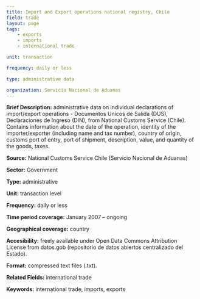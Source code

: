 ```yaml
---
title: Import and Export operations national registry, Chile
field: trade
layout: page
tags:
    - exports
    - imports
    - international trade

unit: transaction

frequency: daily or less

type: administrative data

organization: Servicio Nacional de Aduanas
---
```


**Brief Description:** administrative data on individual declarations of import/export operations - Documentos Unicos de Salida (DUS), Declaraciones de Ingreso (DIN), from National Customs Service (Chile). Contains information about the date of the operation, identity of the importer/exporter (including name and tax number), country of origin, customs port of entry, port of shipment, description, value, and quantity of the goods, taxes.

**Source:** National Customs Service Chile (Servicio Nacional de Aduanas)

**Sector:** Government

**Type:** administrative

**Unit:** transaction level

**Frequency:** daily or less

**Time period coverage:**  January 2007 – ongoing

**Geographical coverage:** country

**Accesibility:** freely available under Open Data Commons Attribution License from datos.gob (repositorio de datos abiertos centralizado del Estado).

**Format:** compressed text files (.txt).

**Related Fields:** international trade

**Keywords:** international trade, imports, exports

